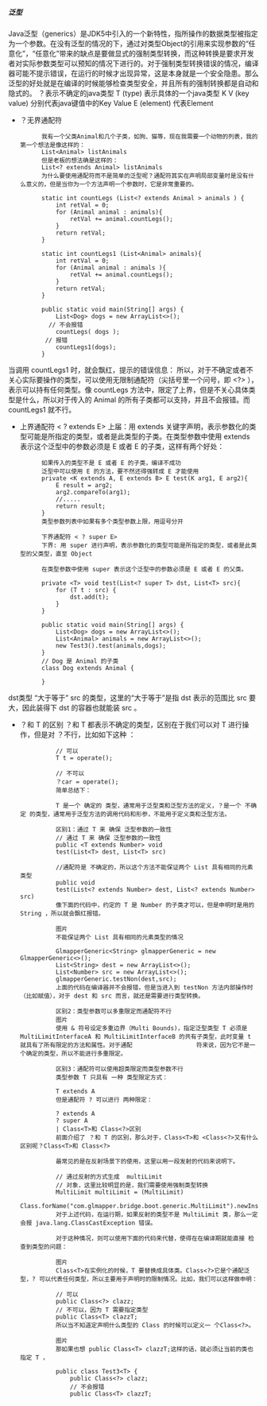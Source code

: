 ##### 泛型
Java泛型（generics）是JDK5中引入的一个新特性，指所操作的数据类型被指定为一个参数。在没有泛型的情况的下，通过对类型Object的引用来实现参数的“任意化”，“任意化”带来的缺点是要做显式的强制类型转换，而这种转换是要求开发者对实际参数类型可以预知的情况下进行的。对于强制类型转换错误的情况，编译器可能不提示错误，在运行的时候才出现异常，这是本身就是一个安全隐患。那么泛型的好处就是在编译的时候能够检查类型安全，并且所有的强制转换都是自动和隐式的。
？表示不确定的java类型
T (type) 表示具体的一个java类型
K V (key value) 分别代表java键值中的Key Value
E (element) 代表Element

* ？无界通配符

            我有一个父类Animal和几个子类，如狗、猫等，现在我需要一个动物的列表，我的第一个想法是像这样的：
            List<Animal> listAnimals
            但是老板的想法确是这样的：
            List<? extends Animal> listAnimals
            为什么要使用通配符而不是简单的泛型呢？通配符其实在声明局部变量时是没有什么意义的，但是当你为一个方法声明一个参数时，它是非常重要的。

            static int countLegs (List<? extends Animal > animals ) {
                int retVal = 0;
                for (Animal animal : animals){
                    retVal += animal.countLegs();
                }
                return retVal;
            }

            static int countLegs1 (List<Animal> animals){
                int retVal = 0;
                for (Animal animal : animals ){
                    retVal += animal.countLegs();
                }
                return retVal;
            }

            public static void main(String[] args) {
                List<Dog> dogs = new ArrayList<>();
              // 不会报错
                countLegs( dogs );
             // 报错
                countLegs1(dogs);
            }
当调用 countLegs1 时，就会飘红，提示的错误信息：
所以，对于不确定或者不关心实际要操作的类型，可以使用无限制通配符（尖括号里一个问号，即 <?> ），表示可以持有任何类型。像 countLegs 方法中，限定了上界，但是不关心具体类型是什么，所以对于传入的 Animal 的所有子类都可以支持，并且不会报错。而 countLegs1 就不行。

* 上界通配符 < ? extends E>
上届：用 extends 关键字声明，表示参数化的类型可能是所指定的类型，或者是此类型的子类。在类型参数中使用 extends 表示这个泛型中的参数必须是 E 或者 E 的子类，这样有两个好处：

            如果传入的类型不是 E 或者 E 的子类，编译不成功
            泛型中可以使用 E 的方法，要不然还得强转成 E 才能使用
            private <K extends A, E extends B> E test(K arg1, E arg2){
                E result = arg2;
                arg2.compareTo(arg1);
                //.....
                return result;
            }
            类型参数列表中如果有多个类型参数上限，用逗号分开

            下界通配符 < ? super E>
            下界: 用 super 进行声明，表示参数化的类型可能是所指定的类型，或者是此类型的父类型，直至 Object

            在类型参数中使用 super 表示这个泛型中的参数必须是 E 或者 E 的父类。

            private <T> void test(List<? super T> dst, List<T> src){
                for (T t : src) {
                    dst.add(t);
                }
            }

            public static void main(String[] args) {
                List<Dog> dogs = new ArrayList<>();
                List<Animal> animals = new ArrayList<>();
                new Test3().test(animals,dogs);
            }
            // Dog 是 Animal 的子类
            class Dog extends Animal {

            }
dst类型 “大于等于” src 的类型，这里的“大于等于”是指 dst 表示的范围比 src 要大，因此装得下 dst 的容器也就能装 src 。

* ？和 T 的区别
？和 T 都表示不确定的类型，区别在于我们可以对 T 进行操作，但是对 ？不行，比如如下这种 ：

                // 可以
                T t = operate();

                // 不可以
                ？car = operate();
                简单总结下：

                T 是一个 确定的 类型，通常用于泛型类和泛型方法的定义，？是一个 不确定 的类型，通常用于泛型方法的调用代码和形参，不能用于定义类和泛型方法。

                区别1：通过 T 来 确保 泛型参数的一致性
                // 通过 T 来 确保 泛型参数的一致性
                public <T extends Number> void
                test(List<T> dest, List<T> src)

                //通配符是 不确定的，所以这个方法不能保证两个 List 具有相同的元素类型
                public void
                test(List<? extends Number> dest, List<? extends Number> src)
                像下面的代码中，约定的 T 是 Number 的子类才可以，但是申明时是用的 String ，所以就会飘红报错。

                图片
                不能保证两个 List 具有相同的元素类型的情况

                GlmapperGeneric<String> glmapperGeneric = new GlmapperGeneric<>();
                List<String> dest = new ArrayList<>();
                List<Number> src = new ArrayList<>();
                glmapperGeneric.testNon(dest,src);
                上面的代码在编译器并不会报错，但是当进入到 testNon 方法内部操作时（比如赋值），对于 dest 和 src 而言，就还是需要进行类型转换。

                区别2：类型参数可以多重限定而通配符不行
                图片
                使用 & 符号设定多重边界（Multi Bounds)，指定泛型类型 T 必须是 MultiLimitInterfaceA 和 MultiLimitInterfaceB 的共有子类型，此时变量 t 就具有了所有限定的方法和属性。对于通配                  符来说，因为它不是一个确定的类型，所以不能进行多重限定。

                区别3：通配符可以使用超类限定而类型参数不行
                类型参数 T 只具有 一种 类型限定方式：

                T extends A
                但是通配符 ? 可以进行 两种限定：

                ? extends A
                ? super A
                | Class<T>和 Class<?>区别
                前面介绍了 ？和 T 的区别，那么对于，Class<T>和 <Class<?>又有什么区别呢？Class<T>和 Class<?>

                最常见的是在反射场景下的使用，这里以用一段发射的代码来说明下。

                // 通过反射的方式生成  multiLimit
                // 对象，这里比较明显的是，我们需要使用强制类型转换
                MultiLimit multiLimit = (MultiLimit)
                Class.forName("com.glmapper.bridge.boot.generic.MultiLimit").newInstance();
                对于上述代码，在运行期，如果反射的类型不是 MultiLimit 类，那么一定会报 java.lang.ClassCastException 错误。

                对于这种情况，则可以使用下面的代码来代替，使得在在编译期就能直接 检查到类型的问题：

                图片
                Class<T>在实例化的时候，T 要替换成具体类。Class<?>它是个通配泛型，? 可以代表任何类型，所以主要用于声明时的限制情况。比如，我们可以这样做申明：

                // 可以
                public Class<?> clazz;
                // 不可以，因为 T 需要指定类型
                public Class<T> clazzT;
                所以当不知道定声明什么类型的 Class 的时候可以定义一 个Class<?>。

                图片
                那如果也想 public Class<T> clazzT;这样的话，就必须让当前的类也指定 T ，

                public class Test3<T> {
                    public Class<?> clazz;
                    // 不会报错
                    public Class<T> clazzT;
